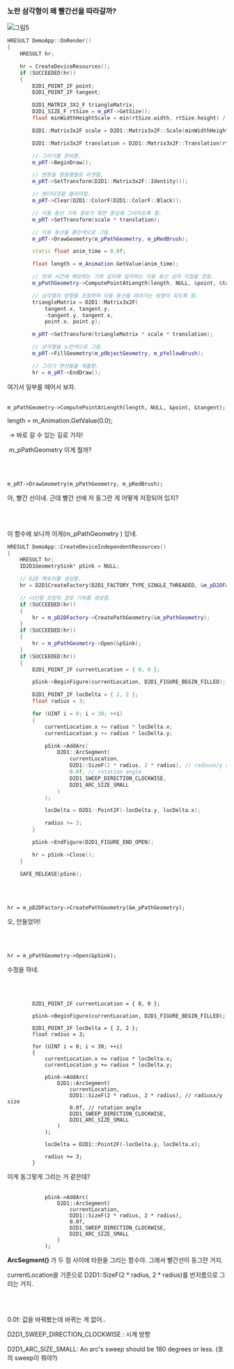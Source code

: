 ### 노란 삼각형이 왜 빨간선을 따라갈까?

![그림5](https://user-images.githubusercontent.com/64337152/117446923-c53cd780-af77-11eb-8003-97d01be1eae6.gif)


```c++
HRESULT DemoApp::OnRender()
{
	HRESULT hr;

	hr = CreateDeviceResources();
	if (SUCCEEDED(hr))
	{
		D2D1_POINT_2F point;
		D2D1_POINT_2F tangent;

		D2D1_MATRIX_3X2_F triangleMatrix;
		D2D1_SIZE_F rtSize = m_pRT->GetSize();
		float minWidthHeightScale = min(rtSize.width, rtSize.height) / 512;

		D2D1::Matrix3x2F scale = D2D1::Matrix3x2F::Scale(minWidthHeightScale, minWidthHeightScale);

		D2D1::Matrix3x2F translation = D2D1::Matrix3x2F::Translation(rtSize.width / 2, rtSize.height / 2);

		// 그리기를 준비함.
		m_pRT->BeginDraw();

		// 변환을 항등행렬로 리셋함.
		m_pRT->SetTransform(D2D1::Matrix3x2F::Identity());

		// 렌더타겟을 클리어함.
		m_pRT->Clear(D2D1::ColorF(D2D1::ColorF::Black));

		// 이동 동선 기하 경로가 화면 중심에 그려지도록 함.
		m_pRT->SetTransform(scale * translation);

		// 이동 동선을 붉은색으로 그림.
		m_pRT->DrawGeometry(m_pPathGeometry, m_pRedBrush);

		static float anim_time = 0.0f;

		float length = m_Animation.GetValue(anim_time);

		// 현재 시간에 해당하는 기하 길이에 일치하는 이동 동선 상의 지점을 얻음.
		m_pPathGeometry->ComputePointAtLength(length, NULL, &point, &tangent);

		// 삼각형의 방향을 조절하여 이동 동선을 따라가는 방향이 되도록 함.
		triangleMatrix = D2D1::Matrix3x2F(
			tangent.x, tangent.y,
			-tangent.y, tangent.x,
			point.x, point.y);

		m_pRT->SetTransform(triangleMatrix * scale * translation);

		// 삼각형을 노란색으로 그림.
		m_pRT->FillGeometry(m_pObjectGeometry, m_pYellowBrush);

		// 그리기 연산들을 제출함.
		hr = m_pRT->EndDraw();
```



여기서 일부를 떼어서 보자.
<br> <br>


```
m_pPathGeometry->ComputePointAtLength(length, NULL, &point, &tangent);
```

length = m_Animation.GetValue(0.0);

​	→ 바로 갈 수 있는 길로 가자!

​	m_pPathGeometry 이게 뭘까?

<br> <br>

```
m_pRT->DrawGeometry(m_pPathGeometry, m_pRedBrush);
```

아, 빨간 선이네. 근데 빨간 선에 저 동그란 게 어떻게 저장되어 있지?

<br> <br>

이 함수에 보니까 이게(m_pPathGeometry ) 있네.

```c++
HRESULT DemoApp::CreateDeviceIndependentResources()
{
	HRESULT hr;
	ID2D1GeometrySink* pSink = NULL;

	// D2D 팩토리를 생성함.
	hr = D2D1CreateFactory(D2D1_FACTORY_TYPE_SINGLE_THREADED, &m_pD2DFactory);

	// 나선형 모양의 경로 기하를 생성함.
	if (SUCCEEDED(hr))
	{
		hr = m_pD2DFactory->CreatePathGeometry(&m_pPathGeometry);
	}
	if (SUCCEEDED(hr))
	{
		hr = m_pPathGeometry->Open(&pSink);
	}
	if (SUCCEEDED(hr))
	{
		D2D1_POINT_2F currentLocation = { 0, 0 };

		pSink->BeginFigure(currentLocation, D2D1_FIGURE_BEGIN_FILLED);

		D2D1_POINT_2F locDelta = { 2, 2 };
		float radius = 3;

		for (UINT i = 0; i < 30; ++i)
		{
			currentLocation.x += radius * locDelta.x;
			currentLocation.y += radius * locDelta.y;

			pSink->AddArc(
				D2D1::ArcSegment(
					currentLocation,
					D2D1::SizeF(2 * radius, 2 * radius), // radiusx/y size
					0.0f, // rotation angle
					D2D1_SWEEP_DIRECTION_CLOCKWISE,
					D2D1_ARC_SIZE_SMALL
				)
			);

			locDelta = D2D1::Point2F(-locDelta.y, locDelta.x);

			radius += 3;
		}

		pSink->EndFigure(D2D1_FIGURE_END_OPEN);

		hr = pSink->Close();
	}

	SAFE_RELEASE(pSink);
```


<br> <br>
```
hr = m_pD2DFactory->CreatePathGeometry(&m_pPathGeometry);
```

오, 만들었어!

<br> <br>

```
hr = m_pPathGeometry->Open(&pSink);
```

수정을 하네.

<br> <br>

```
		D2D1_POINT_2F currentLocation = { 0, 0 };

		pSink->BeginFigure(currentLocation, D2D1_FIGURE_BEGIN_FILLED);

		D2D1_POINT_2F locDelta = { 2, 2 };
		float radius = 3;

		for (UINT i = 0; i < 30; ++i)
		{
			currentLocation.x += radius * locDelta.x;
			currentLocation.y += radius * locDelta.y;

			pSink->AddArc(
				D2D1::ArcSegment(
					currentLocation,
					D2D1::SizeF(2 * radius, 2 * radius), // radiusx/y size
					0.0f, // rotation angle
					D2D1_SWEEP_DIRECTION_CLOCKWISE,
					D2D1_ARC_SIZE_SMALL
				)
			);

			locDelta = D2D1::Point2F(-locDelta.y, locDelta.x);

			radius += 3;
		}
```

이게 동그랗게 그리는 거 같은데?
<br> <br>


```
			pSink->AddArc(
				D2D1::ArcSegment(
					currentLocation,
					D2D1::SizeF(2 * radius, 2 * radius),
					0.0f,
					D2D1_SWEEP_DIRECTION_CLOCKWISE,
					D2D1_ARC_SIZE_SMALL
				)
			);
```
**ArcSegment()** 가 두 점 사이에 타원을 그리는 함수야. 그래서 빨간선이 동그란 거지.

currentLocation을 기준으로 D2D1::SizeF(2 * radius, 2 * radius)를 반지름으로 그리는 거지.

<br> <br>

0.0f: 값을 바꿔봤는데 바뀌는 게 없어..

D2D1_SWEEP_DIRECTION_CLOCKWISE : 시계 방향

D2D1_ARC_SIZE_SMALL: An arc's sweep should be 180 degrees or less. (호의 sweep이 뭐야?)



